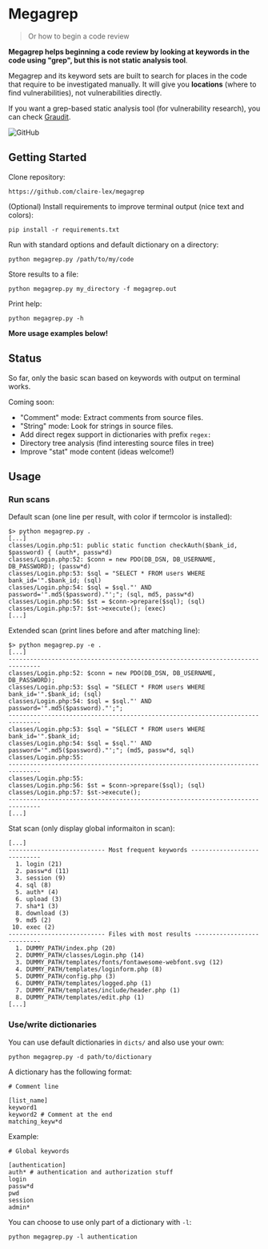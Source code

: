 Megagrep
========

> Or how to begin a code review

**Megagrep helps beginning a code review by looking at keywords in the code using
"grep", but this is not static analysis tool**. 

Megagrep and its keyword sets are built to search for places in the code that
require to be investigated manually. It will give you **locations** (where to
find vulnerabilities), not vulnerabilities directly.

If you want a grep-based static analysis tool (for vulnerability research), you
can check [Graudit](https://github.com/wireghoul/graudit).

![GitHub](https://img.shields.io/github/license/claire-lex/megagrep)

Getting Started
---------------

Clone repository:

```
https://github.com/claire-lex/megagrep
```

(Optional) Install requirements to improve terminal output (nice text and colors):

```
pip install -r requirements.txt
```

Run with standard options and default dictionary on a directory:
```
python megagrep.py /path/to/my/code
```

Store results to a file:
```
python megagrep.py my_directory -f megagrep.out
```

Print help:
```
python megagrep.py -h
```

**More usage examples below!**

Status
------

So far, only the basic scan based on keywords with output on terminal works.

Coming soon:

* "Comment" mode: Extract comments from source files.
* "String" mode: Look for strings in source files.
* Add direct regex support in dictionaries with prefix `regex:`
* Directory tree analysis (find interesting source files in tree)
* Improve "stat" mode content (ideas welcome!)

Usage
-----

### Run scans

Default scan (one line per result, with color if termcolor is installed):
```
$> python megagrep.py .
[...]
classes/Login.php:51: public static function checkAuth($bank_id, $password) { (auth*, passw*d)
classes/Login.php:52: $conn = new PDO(DB_DSN, DB_USERNAME, DB_PASSWORD); (passw*d)
classes/Login.php:53: $sql = "SELECT * FROM users WHERE bank_id='".$bank_id; (sql)
classes/Login.php:54: $sql = $sql."' AND password='".md5($password)."';"; (sql, md5, passw*d)
classes/Login.php:56: $st = $conn->prepare($sql); (sql)
classes/Login.php:57: $st->execute(); (exec)
[...]
```

Extended scan (print lines before and after matching line):
```
$> python megagrep.py -e .
[...]
-------------------------------------------------------------------------------
classes/Login.php:52: $conn = new PDO(DB_DSN, DB_USERNAME, DB_PASSWORD);
classes/Login.php:53: $sql = "SELECT * FROM users WHERE bank_id='".$bank_id; (sql)
classes/Login.php:54: $sql = $sql."' AND password='".md5($password)."';";
-------------------------------------------------------------------------------
classes/Login.php:53: $sql = "SELECT * FROM users WHERE bank_id='".$bank_id;
classes/Login.php:54: $sql = $sql."' AND password='".md5($password)."';"; (md5, passw*d, sql)
classes/Login.php:55: 
-------------------------------------------------------------------------------
classes/Login.php:55: 
classes/Login.php:56: $st = $conn->prepare($sql); (sql)
classes/Login.php:57: $st->execute();
-------------------------------------------------------------------------------
[...]
```

Stat scan (only display global informaiton in scan):
```
[...]
--------------------------- Most frequent keywords ----------------------------
  1. login (21)
  2. passw*d (11)
  3. session (9)
  4. sql (8)
  5. auth* (4)
  6. upload (3)
  7. sha*1 (3)
  8. download (3)
  9. md5 (2)
 10. exec (2)
--------------------------- Files with most results ---------------------------
  1. DUMMY_PATH/index.php (20)
  2. DUMMY_PATH/classes/Login.php (14)
  3. DUMMY_PATH/templates/fonts/fontawesome-webfont.svg (12)
  4. DUMMY_PATH/templates/loginform.php (8)
  5. DUMMY_PATH/config.php (3)
  6. DUMMY_PATH/templates/logged.php (1)
  7. DUMMY_PATH/templates/include/header.php (1)
  8. DUMMY_PATH/templates/edit.php (1)
[...]
```

### Use/write dictionaries


You can use default dictionaries in ``dicts/`` and also use your own:

```
python megagrep.py -d path/to/dictionary
```

A dictionary has the following format:

```
# Comment line

[list_name]
keyword1
keyword2 # Comment at the end
matching_keyw*d
```

Example:

```
# Global keywords

[authentication]
auth* # authentication and authorization stuff
login
passw*d
pwd
session
admin*
```

You can choose to use only part of a dictionary with ``-l``:

```
python megagrep.py -l authentication
```
